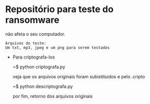# Repositório para teste do ransomware
não afeta o seu computador.

    Arquivos do teste:
    Um txt, mp3, jpeg e um png para serem testados
* Para criptografa-los

    ~$ python criptografa.py

    veja que os arquivos originais foram subistituidos e pelo .cripto

    ~$ python descriptografa.py

    por fim, retorno dos arquivos originais
